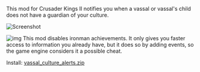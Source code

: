 This mod for Crusader Kings II notifies you when a vassal or vassal's child does not have a guardian of your culture.

![Screenshot](https://www.squarefree.com/crusaderkings/screenshots/vassal-culture-alerts-nonruler.png)

![img](https://www.squarefree.com/crusaderkings/icons/Ironman_enabled_restrictions_24.png) This mod disables ironman achievements. It only gives you faster access to information you already have, but it does so by adding events, so the game engine considers it a possible cheat.

Install: [vassal_culture_alerts.zip](https://www.squarefree.com/crusaderkings/mod_zips/vassal_culture_alerts.zip)
